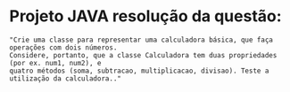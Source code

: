    # Projeto JAVA resolução da questão: 

    "Crie uma classe para representar uma calculadora básica, que faça operações com dois números.
    Considere, portanto, que a classe Calculadora tem duas propriedades (por ex. num1, num2), e 
    quatro métodos (soma, subtracao, multiplicacao, divisao). Teste a utilização da calculadora.."
